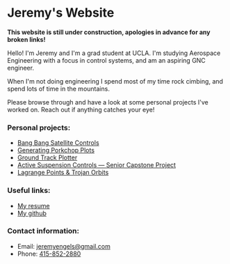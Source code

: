 <script type="text/javascript" async
  src="https://cdnjs.cloudflare.com/ajax/libs/mathjax/2.7.2/MathJax.js?config=TeX-MML-AM_CHTML">
</script>

# Jeremy's Website

**This website is still under construction, apologies in advance for any broken links!**

Hello! I'm Jeremy and I'm a grad student at UCLA. I'm studying Aerospace Engineering with a focus in control systems, and am an aspiring GNC engineer.

When I'm not doing engineering I spend most of my time rock cimbing, and spend lots of time in the mountains.

Please browse through and have a look at some personal projects I've worked on. Reach out if anything catches your eye!

### Personal projects:
* [Bang Bang Satellite Controls](bang-bang.md)
* [Generating Porkchop Plots](interplanetary-porkchop.md)
* [Ground Track Plotter](ground-track.md)
* [Active Suspension Controls — Senior Capstone Project](capstone.md)
* [Lagrange Points & Trojan Orbits](lagrange-points.md)


### Useful links:
* [My resume]()
* [My github](https://github.com/jeremyengels)

### Contact information:
* Email: [jeremyengels@gmail.com](mailto:jeremyengels@gmail.com)
* Phone: [415-852-2880](tel:14158522880)
